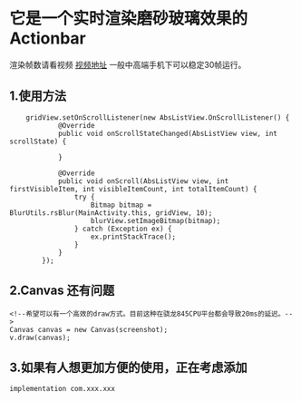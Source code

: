 # 它是一个实时渲染磨砂玻璃效果的Actionbar 
渲染帧数请看视频 [视频地址](https://github.com/xlzhen-940218/BlurActionbar/tree/master/video/screen_recorder.mp4)
一般中高端手机下可以稳定30帧运行。
## 1.使用方法
```
    gridView.setOnScrollListener(new AbsListView.OnScrollListener() {
            @Override
            public void onScrollStateChanged(AbsListView view, int scrollState) {

            }

            @Override
            public void onScroll(AbsListView view, int firstVisibleItem, int visibleItemCount, int totalItemCount) {
                try {
                    Bitmap bitmap = BlurUtils.rsBlur(MainActivity.this, gridView, 10);
                    blurView.setImageBitmap(bitmap);
                } catch (Exception ex) {
                    ex.printStackTrace();
                }
            }
        });
```
## 2.Canvas 还有问题
```
<!--希望可以有一个高效的draw方式。目前这种在骁龙845CPU平台都会导致20ms的延迟。-->
Canvas canvas = new Canvas(screenshot);
v.draw(canvas);
```

## 3.如果有人想更加方便的使用，正在考虑添加
```
implementation com.xxx.xxx
```


